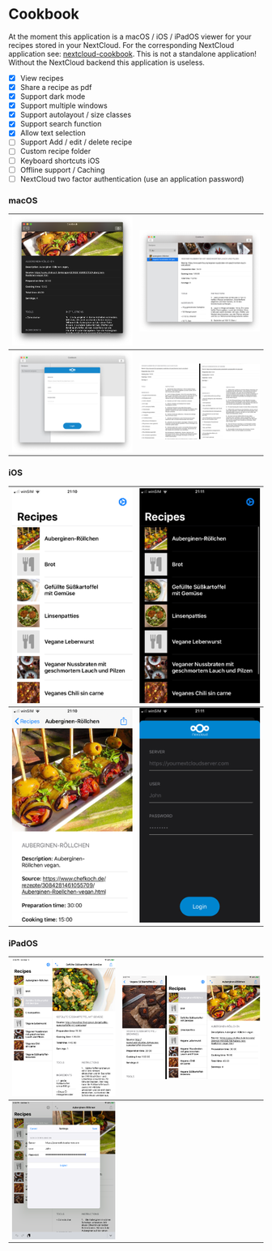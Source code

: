 # Cookbook 

At the moment this application is a macOS / iOS / iPadOS viewer for your recipes stored in your NextCloud. For the corresponding NextCloud application see: [nextcloud-cookbook](https://github.com/mrzapp/nextcloud-cookbook). This is not a standalone application! Without the NextCloud backend this application is useless.

- [x] View recipes    
- [x] Share a recipe as pdf  
- [x] Support dark mode    
- [x] Support multiple windows    
- [x] Support autolayout / size classes  
- [x] Support search function    
- [x] Allow text selection    
- [ ] Support Add / edit / delete recipe    
- [ ] Custom recipe folder    
- [ ] Keyboard shortcuts iOS    
- [ ] Offline support / Caching   
- [ ] NextCloud two factor authentication (use an application password) 

### macOS


| ![](Screenshots/mac_dark.png) | ![](Screenshots/mac_light.png) |
|---|---|
| ![](Screenshots/mac_login.png)  | ![](Screenshots/mac_fullscreen_split.png)  |


### iOS

| ![](Screenshots/iPhone_recipes.png) | ![](Screenshots/iPhone_recipes_dark.png) |
|---|---|
|![](Screenshots/iPhone_recipe_detail.png) | ![](Screenshots/iPhone_login_dark.png) |

### iPadOS

| ![](Screenshots/ipad_light.png) | ![](Screenshots/ipad_multiwindow_light.png) |
|---|---|
|![](Screenshots/ipad_settings_light.png) | |
